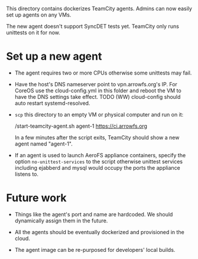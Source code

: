 This directory contains dockerizes TeamCity agents. Admins can now easily set up agents on any VMs.

The new agent doesn't support SyncDET tests yet. TeamCity only runs unittests on it for now.

# Set up a new agent

- The agent requires two or more CPUs otherwise some unittests may fail.

- Have the host's DNS nameserver point to vpn.arrowfs.org's IP. For CoreOS use the cloud-config.yml in this folder 
and reboot the VM to have the DNS settings take effect. TODO (WW) cloud-config should auto restart systemd-resolved. 

- `scp` this directory to an empty VM or physical computer and run on it:

    <this-folder>/start-teamcity-agent.sh agent-1 https://ci.arrowfs.org

  In a few minutes after the script exits, TeamCity should show a new agent named "agent-1".

- If an agent is used to launch AeroFS appliance containers, specify the option `no-unittest-services` to the script
otherwise unittest services including ejabberd and mysql would occupy the ports the appliance listens to.

# Future work

- Things like the agent's port and name are hardcoded. We should dynamically assign them in the future.

- All the agents should be eventually dockerized and provisioned in the cloud.

- The agent image can be re-purposed for developers' local builds. 

